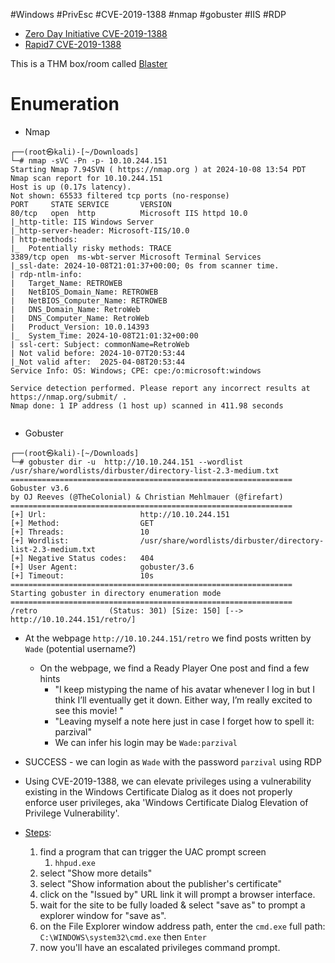 #Windows #PrivEsc #CVE-2019-1388 #nmap #gobuster #IIS #RDP 

 - [Zero Day Initiative CVE-2019-1388](https://www.youtube.com/watch?v=3BQKpPNlTSo)
 - [Rapid7 CVE-2019-1388](https://www.rapid7.com/db/vulnerabilities/msft-cve-2019-1388)

This is a THM box/room called [Blaster](https://tryhackme.com/r/room/blaster)

# Enumeration

- Nmap
```
┌──(root㉿kali)-[~/Downloads]
└─# nmap -sVC -Pn -p- 10.10.244.151
Starting Nmap 7.94SVN ( https://nmap.org ) at 2024-10-08 13:54 PDT
Nmap scan report for 10.10.244.151
Host is up (0.17s latency).
Not shown: 65533 filtered tcp ports (no-response)
PORT     STATE SERVICE       VERSION
80/tcp   open  http          Microsoft IIS httpd 10.0
|_http-title: IIS Windows Server
|_http-server-header: Microsoft-IIS/10.0
| http-methods: 
|_  Potentially risky methods: TRACE
3389/tcp open  ms-wbt-server Microsoft Terminal Services
|_ssl-date: 2024-10-08T21:01:37+00:00; 0s from scanner time.
| rdp-ntlm-info: 
|   Target_Name: RETROWEB
|   NetBIOS_Domain_Name: RETROWEB
|   NetBIOS_Computer_Name: RETROWEB
|   DNS_Domain_Name: RetroWeb
|   DNS_Computer_Name: RetroWeb
|   Product_Version: 10.0.14393
|_  System_Time: 2024-10-08T21:01:32+00:00
| ssl-cert: Subject: commonName=RetroWeb
| Not valid before: 2024-10-07T20:53:44
|_Not valid after:  2025-04-08T20:53:44
Service Info: OS: Windows; CPE: cpe:/o:microsoft:windows

Service detection performed. Please report any incorrect results at https://nmap.org/submit/ .
Nmap done: 1 IP address (1 host up) scanned in 411.98 seconds
                                                                
```

- Gobuster
```
┌──(root㉿kali)-[~/Downloads]
└─# gobuster dir -u  http://10.10.244.151 --wordlist /usr/share/wordlists/dirbuster/directory-list-2.3-medium.txt 
===============================================================
Gobuster v3.6
by OJ Reeves (@TheColonial) & Christian Mehlmauer (@firefart)
===============================================================
[+] Url:                     http://10.10.244.151
[+] Method:                  GET
[+] Threads:                 10
[+] Wordlist:                /usr/share/wordlists/dirbuster/directory-list-2.3-medium.txt
[+] Negative Status codes:   404
[+] User Agent:              gobuster/3.6
[+] Timeout:                 10s
===============================================================
Starting gobuster in directory enumeration mode
===============================================================
/retro                (Status: 301) [Size: 150] [--> http://10.10.244.151/retro/]

```

- At the webpage `http://10.10.244.151/retro` we find posts written by `Wade` (potential username?)
	- On the webpage, we find a Ready Player One post and find a few hints
		- "I keep mistyping the name of his avatar whenever I log in but I think I’ll eventually get it down. Either way, I’m really excited to see this movie! "
		- "Leaving myself a note here just in case I forget how to spell it: parzival"
		- We can infer his login may be `Wade:parzival`

- SUCCESS - we can login as `Wade` with the password `parzival` using RDP

- Using CVE-2019-1388, we can elevate privileges using a vulnerability existing in the Windows Certificate Dialog as it does not properly enforce user privileges, aka 'Windows Certificate Dialog Elevation of Privilege Vulnerability'. 
- [Steps](https://github.com/nobodyatall648/CVE-2019-1388):
	1) find a program that can trigger the UAC prompt screen
		1) `hhpud.exe`
	2) select "Show more details"
	3) select "Show information about the publisher's certificate"
	4) click on the "Issued by" URL link it will prompt a browser interface.
	5) wait for the site to be fully loaded & select "save as" to prompt a explorer window for "save as".
	6) on the File Explorer window address path, enter the `cmd.exe` full path:
	`C:\WINDOWS\system32\cmd.exe` then `Enter`
	7) now you'll have an escalated privileges command prompt. 